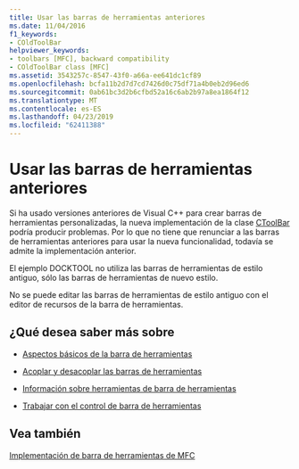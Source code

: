 ```yaml
---
title: Usar las barras de herramientas anteriores
ms.date: 11/04/2016
f1_keywords:
- COldToolBar
helpviewer_keywords:
- toolbars [MFC], backward compatibility
- COldToolBar class [MFC]
ms.assetid: 3543257c-8547-43f0-a66a-ee641dc1cf89
ms.openlocfilehash: bcfa11b2d7d7cd7426d0c75df71a4b0eb2d96ed6
ms.sourcegitcommit: 0ab61bc3d2b6cfbd52a16c6ab2b97a8ea1864f12
ms.translationtype: MT
ms.contentlocale: es-ES
ms.lasthandoff: 04/23/2019
ms.locfileid: "62411388"
---
```

# <a name="using-your-old-toolbars"></a>Usar las barras de herramientas anteriores

Si ha usado versiones anteriores de Visual C++ para crear barras de herramientas personalizadas, la nueva implementación de la clase [CToolBar](../mfc/reference/ctoolbar-class.md) podría producir problemas. Por lo que no tiene que renunciar a las barras de herramientas anteriores para usar la nueva funcionalidad, todavía se admite la implementación anterior.

El ejemplo DOCKTOOL no utiliza las barras de herramientas de estilo antiguo, sólo las barras de herramientas de nuevo estilo.

No se puede editar las barras de herramientas de estilo antiguo con el editor de recursos de la barra de herramientas.

## <a name="what-do-you-want-to-know-more-about"></a>¿Qué desea saber más sobre

- [Aspectos básicos de la barra de herramientas](../mfc/toolbar-fundamentals.md)

- [Acoplar y desacoplar las barras de herramientas](../mfc/docking-and-floating-toolbars.md)

- [Información sobre herramientas de barra de herramientas](../mfc/toolbar-tool-tips.md)

- [Trabajar con el control de barra de herramientas](../mfc/working-with-the-toolbar-control.md)

## <a name="see-also"></a>Vea también

[Implementación de barra de herramientas de MFC](../mfc/mfc-toolbar-implementation.md)
